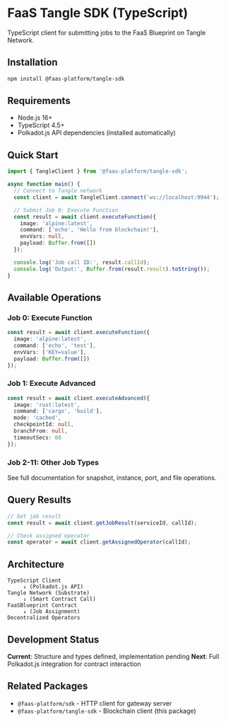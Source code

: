 # FaaS Tangle SDK (TypeScript)

TypeScript client for submitting jobs to the FaaS Blueprint on Tangle Network.

## Installation

```bash
npm install @faas-platform/tangle-sdk
```

## Requirements

- Node.js 16+
- TypeScript 4.5+
- Polkadot.js API dependencies (installed automatically)

## Quick Start

```typescript
import { TangleClient } from '@faas-platform/tangle-sdk';

async function main() {
  // Connect to Tangle network
  const client = await TangleClient.connect('ws://localhost:9944');

  // Submit Job 0: Execute Function
  const result = await client.executeFunction({
    image: 'alpine:latest',
    command: ['echo', 'Hello from blockchain!'],
    envVars: null,
    payload: Buffer.from([])
  });

  console.log('Job call ID:', result.callId);
  console.log('Output:', Buffer.from(result.result).toString());
}
```

## Available Operations

### Job 0: Execute Function
```typescript
const result = await client.executeFunction({
  image: 'alpine:latest',
  command: ['echo', 'test'],
  envVars: ['KEY=value'],
  payload: Buffer.from([])
});
```

### Job 1: Execute Advanced
```typescript
const result = await client.executeAdvanced({
  image: 'rust:latest',
  command: ['cargo', 'build'],
  mode: 'cached',
  checkpointId: null,
  branchFrom: null,
  timeoutSecs: 60
});
```

### Job 2-11: Other Job Types
See full documentation for snapshot, instance, port, and file operations.

## Query Results

```typescript
// Get job result
const result = await client.getJobResult(serviceId, callId);

// Check assigned operator
const operator = await client.getAssignedOperator(callId);
```

## Architecture

```
TypeScript Client
     ↓ (Polkadot.js API)
Tangle Network (Substrate)
     ↓ (Smart Contract Call)
FaaSBlueprint Contract
     ↓ (Job Assignment)
Decentralized Operators
```

## Development Status

**Current**: Structure and types defined, implementation pending
**Next**: Full Polkadot.js integration for contract interaction

## Related Packages

- `@faas-platform/sdk` - HTTP client for gateway server
- `@faas-platform/tangle-sdk` - Blockchain client (this package)
